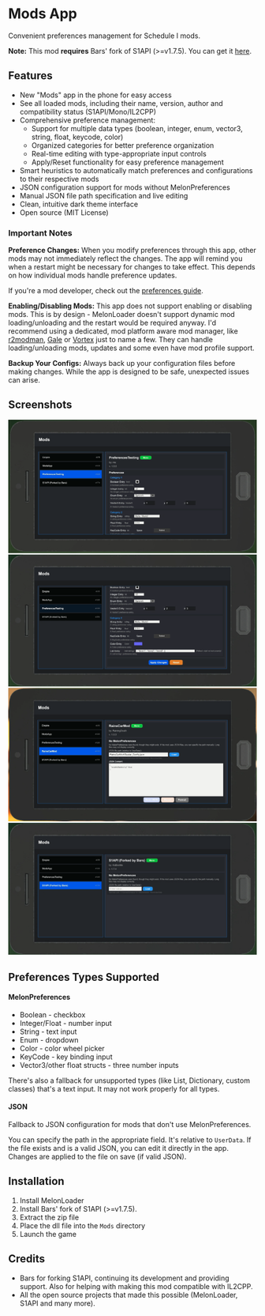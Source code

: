 ﻿# Mods App

Convenient preferences management for Schedule I mods.

**Note:** This mod **requires** Bars' fork of S1API (>=v1.7.5). You can get it [here](https://github.com/ifBars/S1API/releases/).

## Features
- New "Mods" app in the phone for easy access
- See all loaded mods, including their name, version, author and compatibility status (S1API/Mono/IL2CPP)
- Comprehensive preference management:
    - Support for multiple data types (boolean, integer, enum, vector3, string, float, keycode, color)
    - Organized categories for better preference organization
    - Real-time editing with type-appropriate input controls
    - Apply/Reset functionality for easy preference management
- Smart heuristics to automatically match preferences and configurations to their respective mods
- JSON configuration support for mods without MelonPreferences
- Manual JSON file path specification and live editing
- Clean, intuitive dark theme interface
- Open source (MIT License)

### Important Notes
**Preference Changes:** When you modify preferences through this app, other mods may not immediately reflect the changes. The app will remind you when a restart might be necessary for changes to take effect. This depends on how individual mods handle preference updates.

If you're a mod developer, check out the [preferences guide](PREFERENCES.md).

**Enabling/Disabling Mods:** This app does not support enabling or disabling mods. This is by design - MelonLoader doesn't support dynamic mod loading/unloading and the restart would be required anyway. I'd recommend using a dedicated, mod platform aware mod manager, like [r2modman](https://thunderstore.io/c/schedule-i/p/ebkr/r2modman/), [Gale](https://thunderstore.io/c/schedule-i/p/Kesomannen/GaleModManager/) or [Vortex](https://www.nexusmods.com/site/mods/1) just to name a few. They can handle loading/unloading mods, updates and some even have mod profile support.

**Backup Your Configs:** Always back up your configuration files before making changes. While the app is designed to be safe, unexpected issues can arise.

## Screenshots
![Mod with preferences, first category](https://raw.githubusercontent.com/k073l/s1-modsapp/refs/heads/master/assets/pref-1.png)
![Mod with preferences, second category](https://raw.githubusercontent.com/k073l/s1-modsapp/refs/heads/master/assets/pref-2.png)
![Mod without preferences, JSON config](https://raw.githubusercontent.com/k073l/s1-modsapp/refs/heads/master/assets/json-compat.png)
![Mod without preferences](https://raw.githubusercontent.com/k073l/s1-modsapp/refs/heads/master/assets/no-pref.png)

## Preferences Types Supported
#### MelonPreferences
- Boolean - checkbox
- Integer/Float - number input
- String - text input
- Enum - dropdown
- Color - color wheel picker
- KeyCode - key binding input
- Vector3/other float structs - three number inputs

There's also a fallback for unsupported types (like List, Dictionary, custom classes) that's a text input. It may not work properly for all types.

#### JSON
Fallback to JSON configuration for mods that don't use MelonPreferences.

You can specify the path in the appropriate field. It's relative to `UserData`.
If the file exists and is a valid JSON, you can edit it directly in the app.
Changes are applied to the file on save (if valid JSON).

## Installation
1. Install MelonLoader
2. Install Bars' fork of S1API (>=v1.7.5).
3. Extract the zip file
4. Place the dll file into the `Mods` directory
5. Launch the game

## Credits
- Bars for forking S1API, continuing its development and providing support. Also for helping with making this mod compatible with IL2CPP.
- All the open source projects that made this possible (MelonLoader, S1API and many more).
